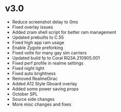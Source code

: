 # v3.0
- Reduce screenshot delay to 0ms
- Fixed overlay issues
- Added zram shell script for better ram management
- Updated prebuilts to C.55
- Fixed high app ram usage
- Enable Zygote preforking
- Fixed volte for many gay sim carriers
- Updated build fp to Coral RQ3A.210905.001
- Fixed perf profile in realme settings
- Fixed night light
- Fixed auto brightness
- Removed RealmeDirac
- Added A12 Style Gboard overlay
- Added some power saving props
- October SPL
- Source side changes
- More misc changes and fixes
